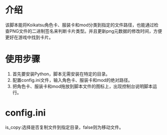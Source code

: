 # 介绍

该脚本能将Koikatsu角色卡、服装卡和mod分类到指定的文件路径，也能通过检查PNG文件的二进制签名来判断卡片类型。并且更新png元数据的修改时间，方便更好在游戏中找到卡片。

# 使用步骤

1. 首先要安装Python，脚本无需安装在特定的目录。
2. 配置config.ini文件，输入角色卡、服装卡和mod的绝对路径。
3. 把角色卡、服装卡和mod拖放到脚本文件的图标上，出现控制台说明脚本运行。

# config.ini

is_copy:选择是否复制文件到指定目录，false则为移动文件。

